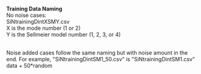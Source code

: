 <b>Training Data Naming </b> <br>
No noise cases: <br>
SiNtrainingDintXSMY.csv <br>
X is the mode number (1 or 2)<br>
Y is the Sellmeier model number (1, 2, 3, or 4)<br>
 <br>
 
Noise added cases follow the same naming but with noise amount in the end. For example, "SiNtrainingDintSM1_50.csv" is "SiNtrainingDintSM1.csv" data + 50*random
